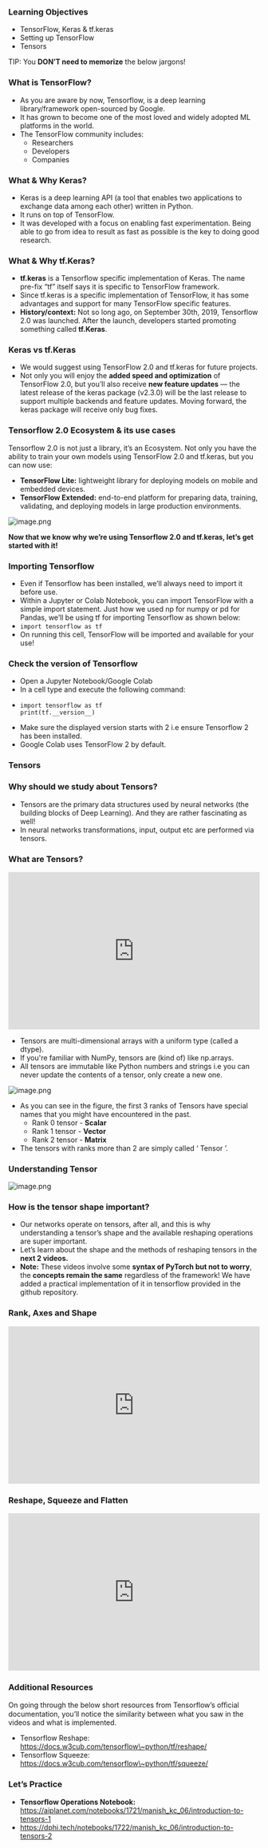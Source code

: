 ### Learning Objectives

* TensorFlow, Keras & tf.keras
* Setting up TensorFlow
* Tensors

TIP: You **DON’T need to memorize** the below jargons!

### What is TensorFlow?

* As you are aware by now, Tensorflow, is a deep learning library/framework open-sourced by Google.
* It has grown to become one of the most loved and widely adopted ML platforms in the world.
* The TensorFlow community includes:
  * Researchers
  * Developers
  * Companies

### What & Why Keras?

* Keras is a deep learning API (a tool that enables two applications to exchange data among each other) written in Python.
* It runs on top of TensorFlow.
* It was developed with a focus on enabling fast experimentation. Being able to go from idea to result as fast as possible is the key to doing good research.

### What & Why tf.Keras?

* **tf.keras** is a Tensorflow specific implementation of Keras. The name pre-fix “tf” itself says it is specific to TensorFlow framework.
* Since tf.keras is a specific implementation of TensorFlow, it has some advantages and support for many TensorFlow specific features.
* **History/context:** Not so long ago, on September 30th, 2019, Tensorflow 2.0 was launched. After the launch, developers started promoting something called **tf.Keras**.

### Keras vs tf.Keras

* We would suggest using TensorFlow 2.0 and tf.keras for future projects.
* Not only you will enjoy the **added speed and optimization** of TensorFlow 2.0, but you’ll also receive **new feature updates** — the latest release of the keras package (v2.3.0) will be the last release to support multiple backends and feature updates. Moving forward, the keras package will receive only bug fixes.

### Tensorflow 2.0 Ecosystem & its use cases

Tensorflow 2.0 is not just a library, it’s an Ecosystem. Not only you have the ability to train your own models using TensorFlow 2.0 and tf.keras, but you can now use:

* **TensorFlow Lite:** lightweight library for deploying models on mobile and embedded devices.
* **TensorFlow Extended:** end-to-end platform for preparing data, training, validating, and deploying models in large production environments.










![image.png](https://dphi-live.s3.amazonaws.com/media_uploads/image_d165b312f0ee42de828489d1cb352b4e.png)










**Now that we know why we’re using Tensorflow 2.0 and tf.keras, let’s get started with it!**

### Importing Tensorflow

* Even if Tensorflow has been installed, we’ll always need to import it before use.
* Within a Jupyter or Colab Notebook, you can import TensorFlow with a simple import statement. Just how we used np for numpy or pd for Pandas, we’ll be using tf for importing Tensorflow as shown below:
* `import tensorflow as tf`
* On running this cell, TensorFlow will be imported and available for your use!

### Check the version of Tensorflow

* Open a Jupyter Notebook/Google Colab
* In a cell type and execute the following command:
* ```
  import tensorflow as tf
  print(tf.__version__)
  ```
* Make sure the displayed version starts with 2 i.e ensure Tensorflow 2 has been installed.
* Google Colab uses TensorFlow 2 by default.

### **Tensors**

### Why should we study about Tensors?

* Tensors are the primary data structures used by neural networks (the building blocks of Deep Learning). And they are rather fascinating as well!
* In neural networks transformations, input, output etc are performed via tensors.

### What are Tensors?









<iframe width="100%" height="315" src="https://youtube.com/embed/Csa5R12jYRg" title="YouTube video player" frameborder="0" allow="accelerometer; autoplay; clipboard-write; encrypted-media; gyroscope; picture-in-picture" allowfullscreen></iframe>














* Tensors are multi-dimensional arrays with a uniform type (called a dtype).
* If you're familiar with NumPy, tensors are (kind of) like np.arrays.
* All tensors are immutable like Python numbers and strings i.e you can never update the contents of a tensor, only create a new one.









![image.png](https://dphi-live.s3.amazonaws.com/media_uploads/image_7101a5ef632143649b0efc9991edf7f9.png)







* As you can see in the figure, the first 3 ranks of Tensors have special names that you might have encountered in the past.
  * Rank 0 tensor - **Scalar**
  * Rank 1 tensor - **Vector**
  * Rank 2 tensor - **Matrix**
* The tensors with ranks more than 2 are simply called ‘ Tensor ’.

### Understanding Tensor










![image.png](https://dphi-live.s3.amazonaws.com/media_uploads/image_701d4c8e34a841e39e94153f6bc4d5b6.png)










### How is the tensor shape important?

* Our networks operate on tensors, after all, and this is why understanding a tensor’s shape and the available reshaping operations are super important.
* Let’s learn about the shape and the methods of reshaping tensors in the **next 2 videos.**
* **Note:** These videos involve some **syntax of PyTorch but not to worry**, the **concepts remain the same** regardless of the framework! We have added a practical implementation of it in tensorflow provided in the github repository.

### Rank, Axes and Shape










<iframe width="100%" height="315" src="https://youtube.com/embed/AiyK0idr4uM" title="YouTube video player" frameborder="0" allow="accelerometer; autoplay; clipboard-write; encrypted-media; gyroscope; picture-in-picture" allowfullscreen></iframe>









### Reshape, Squeeze and Flatten











<iframe width="100%" height="315" src="https://youtube.com/embed/fCVuiW9AFzY" title="YouTube video player" frameborder="0" allow="accelerometer; autoplay; clipboard-write; encrypted-media; gyroscope; picture-in-picture" allowfullscreen></iframe>













### Additional Resources

On going through the below short resources from Tensorflow’s oﬃcial documentation, you’ll notice the similarity between what you saw in the videos and what is implemented.

* Tensorflow Reshape: https://docs.w3cub.com/tensorflow\~python/tf/reshape/
* Tensorflow Squeeze: https://docs.w3cub.com/tensorflow\~python/tf/squeeze/

### Let’s Practice

* **Tensorflow Operations Notebook:** https://aiplanet.com/notebooks/1721/manish_kc_06/introduction-to-tensors-1
* https://dphi.tech/notebooks/1722/manish_kc_06/introduction-to-tensors-2